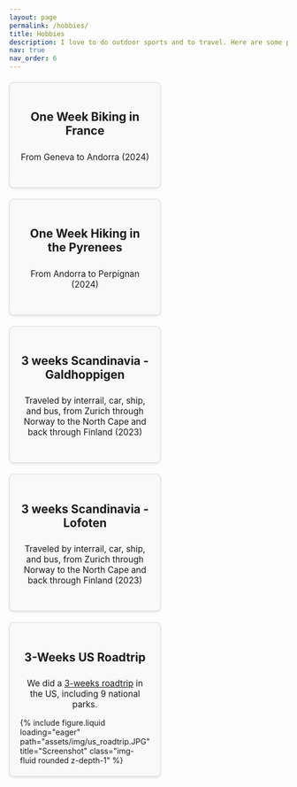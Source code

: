 ```yaml
---
layout: page
permalink: /hobbies/
title: Hobbies
description: I love to do outdoor sports and to travel. Here are some pointers to my favourite trips
nav: true
nav_order: 6
---
```


<style>
  /* Container for all tiles */
  .tiles-container {
    display: flex;
    flex-wrap: wrap;
    gap: 20px;
    justify-content: space-between; /* Distribute tiles evenly */
    margin-top: 20px;
  }

  /* Individual tile */
  .tile {
    background-color: #f9f9f9;
    border: 1px solid #ddd;
    border-radius: 8px;
    padding: 20px;
    width: calc(33.33% - 20px); /* Adjust width to 1/3 minus the gap */
    box-shadow: 0 2px 5px rgba(0, 0, 0, 0.1);
    transition: transform 0.2s;
    display: flex;
    flex-direction: column;
    align-items: center;
  }

  .tile:hover {
    transform: scale(1.05);
  }

  /* Larger text for headings */
  .tile h2 {
    font-size: 1.5em;
    margin-bottom: 10px;
    text-align: center;
  }

  /* Description text */
  .tile p {
    font-size: 1.1em;
    text-align: center;
    margin-bottom: 15px;
  }

  /* Strava embed responsiveness */
  .strava-embed-placeholder {
    width: 100%;
    height: auto;
    margin-bottom: 10px;
  }

  /* Image styling within tiles */
  .tile img {
    max-width: 100%;
    border-radius: 8px;
    margin-bottom: 10px;
  }

  /* Responsive adjustments */

  @media (max-width: 1200px) {
    .tile {
      width: calc(50% - 20px); /* Two tiles per row */
    }
  }

  @media (max-width: 600px) {
    .tile {
      width: 100%; /* One tile per row */
    }
  }
</style>


<div class="tiles-container">
  <div class="tile">
    <h2>One Week Biking in France</h2>
    <p>From Geneva to Andorra (2024)</p>
    <div class="strava-embed-placeholder" data-embed-type="activity" data-embed-id="12421702771" data-style="standard"></div>
    <script src="https://strava-embeds.com/embed.js"></script>
  </div>

  <div class="tile">
    <h2>One Week Hiking in the Pyrenees</h2>
    <p>From Andorra to Perpignan (2024)</p>
    <div class="strava-embed-placeholder" data-embed-type="activity" data-embed-id="12500855830" data-style="standard"></div>
    <script src="https://strava-embeds.com/embed.js"></script>
  </div>
  <!-- <div class="tile">
    <h2>One Week Biking Through France</h2>
    <p>Followed by one week hiking through the Pyrenees.</p>
    <div class="strava-embed-placeholder" data-embed-type="activity" data-embed-id="12426409737" data-style="standard"></div>
    <script src="https://strava-embeds.com/embed.js"></script>
  </div>

  <!-- <div class="tile">
    <h2>One Week Biking Through France</h2>
    <p>Followed by one week hiking through the Pyrenees.</p>
    <div class="strava-embed-placeholder" data-embed-type="activity" data-embed-id="12453745686" data-style="standard"></div>
    <script src="https://strava-embeds.com/embed.js"></script>
  </div> -->
<!-- </div> -->

<!-- ## 2021 Adventures -->

<!-- <div class="tiles-container"> -->
  <div class="tile">
    <h2>3 weeks Scandinavia - Galdhoppigen</h2>
    <p>
      Traveled by interrail, car, ship, and bus, from Zurich through Norway to the North Cape and back through Finland (2023)
    </p>
    <div class="strava-embed-placeholder" data-embed-type="activity" data-embed-id="9323049879" data-style="standard"></div>
    <script src="https://strava-embeds.com/embed.js"></script>
  </div>

  <div class="tile">
    <h2>3 weeks Scandinavia - Lofoten</h2>
    <p>
      Traveled by interrail, car, ship, and bus, from Zurich through Norway to the North Cape and back through Finland (2023)
    </p>
    <div class="strava-embed-placeholder" data-embed-type="activity" data-embed-id="9346909659" data-style="standard"></div>
    <script src="https://strava-embeds.com/embed.js"></script>
  </div>

  <!-- <div class="tile">
    <h2>Three Weeks Through Norway</h2>
    <p>
      Traveled by interrail, car, ship, and bus, from Zurich through Norway to the North Cape and back through Finland.
    </p>
    <div class="strava-embed-placeholder" data-embed-type="activity" data-embed-id="9303859549" data-style="standard"></div>
    <script src="https://strava-embeds.com/embed.js"></script>
  </div> -->

  <!-- <div class="tile">
    <h2>Three Weeks Through Norway</h2>
    <p>
      Traveled by interrail, car, ship, and bus, from Zurich through Norway to the North Cape and back through Finland.
    </p>
    <div class="strava-embed-placeholder" data-embed-type="activity" data-embed-id="9310214478" data-style="standard"></div>
    <script src="https://strava-embeds.com/embed.js"></script>
  </div>
</div> -->

<!-- ## 2019 Adventures -->

<!-- <div class="tiles-container"> -->
  <div class="tile">
    <h2>3-Weeks US Roadtrip</h2>
    <p>
      We did a <a href="https://jannisborn.github.io/us-roadtrip/" target="_blank">3-weeks roadtrip</a> in the US, including 9 national parks.
    </p>
    <!-- Added Image -->
    {% include figure.liquid loading="eager" path="assets/img/us_roadtrip.JPG" title="Screenshot" class="img-fluid rounded z-depth-1" %}
  </div>
</div>
